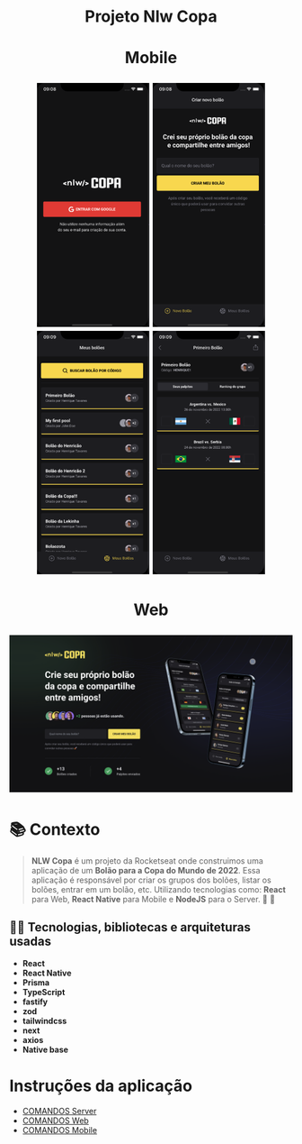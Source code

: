 <h1 align="center">
Projeto Nlw Copa
</h1>

 <h1 align="center">
  Mobile
  <p align="center">
    <img alt="Mobile 1" src="https://raw.githubusercontent.com/tavareshenrique/nlw-copa/main/mobile/src/assets/previews/Screenshot%202022-11-28%20at%2009.08.34.png" width="200px" />
    <img alt="Mobile 2" src="https://raw.githubusercontent.com/tavareshenrique/nlw-copa/main/mobile/src/assets/previews/Screenshot%202022-11-28%20at%2009.08.46.png" width="200px" />
    <img alt="Mobile 3" src="https://raw.githubusercontent.com/tavareshenrique/nlw-copa/main/mobile/src/assets/previews/Screenshot%202022-11-28%20at%2009.09.21.png" width="200px" />
    <img alt="Mobile 4" src="https://raw.githubusercontent.com/tavareshenrique/nlw-copa/main/mobile/src/assets/previews/Screenshot%202022-11-28%20at%2009.09.26.png" width="200px" />
  </p>
</h1>
<h1 align="center">
  Web
  <p align="center">
    <img alt="Web" src="https://raw.githubusercontent.com/tavareshenrique/nlw-copa/main/web/assets/preview.png" width="800px" />
  </p>
</h1>


# :books: Contexto
> **NLW Copa** é um projeto da Rocketseat onde construimos uma aplicação de um **Bolão para a Copa do Mundo de 2022**. Essa aplicação é responsável por criar os grupos dos bolões, listar os bolões, entrar em um bolão, etc. Utilizando tecnologias como: **React** para Web, **React Native** para Mobile e **NodeJS** para o Server. 🚀 💜

## :man_technologist: Tecnologias, bibliotecas e arquiteturas usadas
  * __React__
  * __React Native__
  * __Prisma__
  * __TypeScript__
  * __fastify__
  * __zod__
  * __tailwindcss__
  * __next__ 
  * __axios__
  * __Native base__


# Instruções da aplicação
  - [COMANDOS Server](https://github.com/CristianoV/nlw-copa/blob/master/Server/README.md)
  - [COMANDOS Web](https://github.com/CristianoV/nlw-copa/blob/master/web/README.md)
  - [COMANDOS Mobile](https://github.com/CristianoV/nlw-copa/blob/master/mobile/README.md)

